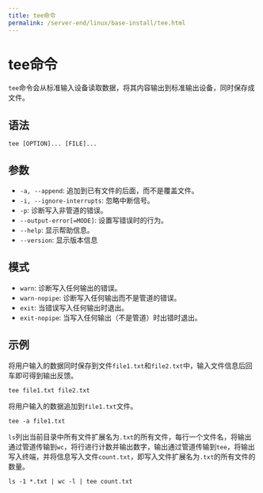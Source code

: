 ```yaml
---
title: tee命令
permalink: /server-end/linux/base-install/tee.html
---
```

  

# tee命令

`tee`命令会从标准输入设备读取数据，将其内容输出到标准输出设备，同时保存成文件。

## 语法

```shell
tee [OPTION]... [FILE]...
```

## 参数

- `-a, --append`: 追加到已有文件的后面，而不是覆盖文件。
- `-i, --ignore-interrupts`: 忽略中断信号。
- `-p`: 诊断写入非管道的错误。
- `--output-error[=MODE]`: 设置写错误时的行为。
- `--help`: 显示帮助信息。
- `--version`: 显示版本信息

## 模式

- `warn`: 诊断写入任何输出的错误。
- `warn-nopipe`: 诊断写入任何输出而不是管道的错误。
- `exit`: 当错误写入任何输出时退出。
- `exit-nopipe`: 当写入任何输出（不是管道）时出错时退出。

## 示例

将用户输入的数据同时保存到文件`file1.txt`和`file2.txt`中，输入文件信息后回车即可得到输出反馈。

```shell
tee file1.txt file2.txt 
```

将用户输入的数据追加到`file1.txt`文件。

```shell
tee -a file1.txt  
```

`ls`列出当前目录中所有文件扩展名为`.txt`的所有文件，每行一个文件名，将输出通过管道传输到`wc`，将行进行计数并输出数字，输出通过管道传输到`tee`，将输出写入终端，并将信息写入文件`count.txt`，即写入文件扩展名为`.txt`的所有文件的数量。

```shell
ls -1 *.txt | wc -l | tee count.txt
```
